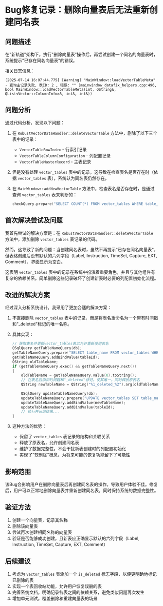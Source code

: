 # Bug修复记录：删除向量表后无法重新创建同名表

## 问题描述

在"新轨道"架构下，执行"删除向量表"操作后，再尝试创建一个同名的向量表时，系统提示"已存在同名向量表"的错误。

相关日志信息：

```
[2025-07-14 16:07:44.775] [Warning] "MainWindow::loadVectorTableMeta" - 查询主记录失败, 表ID: 2 , 错误: "" (mainwindow_datafix_helpers.cpp:496, bool MainWindow::loadVectorTableMeta(int, QString&, QList<Vector::ColumnInfo>&, int&, int&))
```

## 问题分析

通过代码分析，发现以下问题：

1. 在 `RobustVectorDataHandler::deleteVectorTable` 方法中，删除了以下三个表中的记录：
   - `VectorTableRowIndex` - 行索引记录
   - `VectorTableColumnConfiguration` - 列配置记录
   - `VectorTableMasterRecord` - 主表记录

2. 但是没有处理 `vector_tables` 表中的记录，这导致在检查表名是否存在时（依据 `vector_tables` 表），系统认为同名表仍然存在。

3. 在 `MainWindow::addNewVectorTable` 方法中，检查表名是否存在时，是通过查询 `vector_tables` 表来判断的：

   ```cpp
   checkQuery.prepare("SELECT COUNT(*) FROM vector_tables WHERE table_name = ?");
   ```

## 首次解决尝试及问题

我首先尝试的解决方案是：在 `RobustVectorDataHandler::deleteVectorTable` 方法中，添加删除 `vector_tables` 表记录的代码。

然而，这导致了新的问题：当创建同名表时，虽然不再提示"已存在同名向量表"，但表格创建后没有默认的六列字段（Label, Instruction, TimeSet, Capture, EXT, Comment），界面显示为空白。

这表明 `vector_tables` 表中的记录在系统中扮演着重要角色，并且与其他组件有复杂的依赖关系。简单删除这些记录破坏了创建新表时必要的列配置初始化流程。

## 改进的解决方案

经过深入分析系统设计，我采用了更加合适的解决方案：

1. 不直接删除 `vector_tables` 表中的记录，而是将表名重命名为一个带有时间戳和"_deleted"标记的唯一名称。

2. 具体实现：

   ```cpp
   // 获取表名并更新vector_tables表以允许重新使用表名
   QSqlQuery getTableNameQuery(db);
   getTableNameQuery.prepare("SELECT table_name FROM vector_tables WHERE id = ?");
   getTableNameQuery.addBindValue(tableId);
   QString oldTableName;
   if (getTableNameQuery.exec() && getTableNameQuery.next())
   {
       oldTableName = getTableNameQuery.value(0).toString();
       // 在表名后添加时间戳和"_deleted"标记，使其唯一，同时释放原表名
       QString newTableName = QString("%1_deleted_%2").arg(oldTableName).arg(QDateTime::currentMSecsSinceEpoch());
       
       QSqlQuery updateTableNameQuery(db);
       updateTableNameQuery.prepare("UPDATE vector_tables SET table_name = ? WHERE id = ?");
       updateTableNameQuery.addBindValue(newTableName);
       updateTableNameQuery.addBindValue(tableId);
       // 执行并记录结果...
   }
   ```

3. 这种方法的优势：
   - 保留了 `vector_tables` 表记录的结构和关联关系
   - 释放了原表名，允许创建同名表
   - 维护了数据完整性，不会干扰新表创建时的列配置初始化
   - 实现了"软删除"概念，为将来可能的恢复功能留下了可能性

## 影响范围

该Bug会影响用户在删除向量表后再创建同名表的操作，导致用户体验不佳。修复后，用户可以正常地删除向量表并重新创建同名表，同时保持系统的数据完整性。

## 验证方法

1. 创建一个向量表，记录其名称
2. 删除该向量表
3. 尝试再次创建相同名称的向量表
4. 验证是否能够成功创建，且新表应正确显示默认的六列字段（Label, Instruction, TimeSet, Capture, EXT, Comment）

## 后续建议

1. 考虑为 `vector_tables` 表添加一个 `is_deleted` 标志字段，以便更明确地标记已删除的表
2. 实现一个表回收站功能，允许用户恢复误删的表
3. 完善系统文档，明确记录各表之间的依赖关系，避免类似问题再次发生
4. 增加单元测试，覆盖删除和重建向量表的场景
